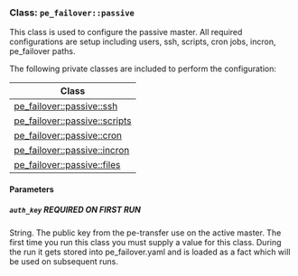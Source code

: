 ### Class: `pe_failover::passive`
This class is used to configure the passive master.  All required configurations are setup including users, ssh, scripts, cron jobs, incron, pe_failover paths.

The following private classes are included to perform the configuration:

|Class|
|---|
|[pe_failover::passive::ssh](/manifests/passive/ssh.pp)|
|[pe_failover::passive::scripts](/manifests/passive/scripts.pp)|
|[pe_failover::passive::cron](/manifests/passive/cron.pp)|
|[pe_failover::passive::incron](/manifests/passive/incron.pp)|
|[pe_failover::passive::files](/manifests/passive/files.pp)|

#### Parameters
##### `auth_key` **REQUIRED ON FIRST RUN**
String. The public key from the pe-transfer use on the active master.  The first time you run this class you must supply a value for this class.  During the run it gets stored into pe_failover.yaml and is loaded as a fact which will be used on subsequent runs.


